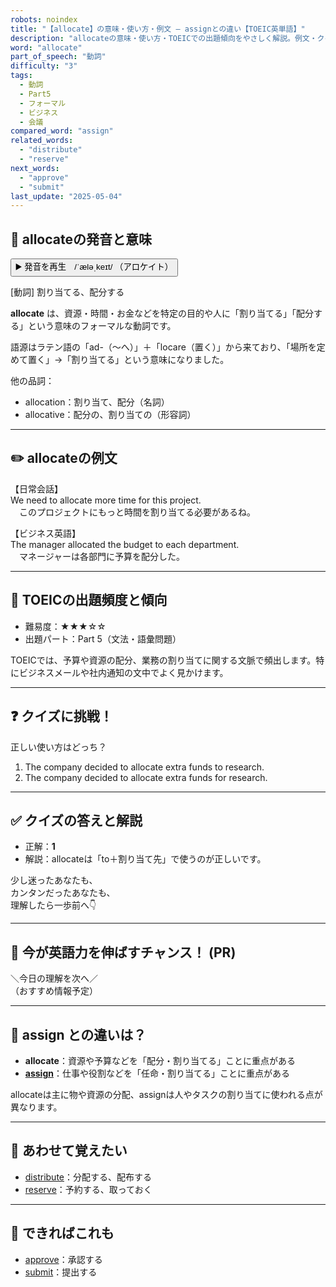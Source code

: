 ```yaml
---
robots: noindex
title: "【allocate】の意味・使い方・例文 ― assignとの違い【TOEIC英単語】"
description: "allocateの意味・使い方・TOEICでの出題傾向をやさしく解説。例文・クイズ付きでassignとの違いもわかりやすく学べます。"
word: "allocate"
part_of_speech: "動詞"
difficulty: "3"
tags:
  - 動詞
  - Part5
  - フォーマル
  - ビジネス
  - 会議
compared_word: "assign"
related_words:
  - "distribute"
  - "reserve"
next_words:
  - "approve"
  - "submit"
last_update: "2025-05-04"
---
```


## 🔰 allocateの発音と意味

<button class="play-audio" onclick="playTTS('allocate')">
  <span class="play-audio-main">
    ▶️ 発音を再生　/ˈæləˌkeɪt/
  </span>
  <span class="play-audio-sub">
    （アロケイト）
  </span>
</button>

[動詞] 割り当てる、配分する

**allocate** は、資源・時間・お金などを特定の目的や人に「割り当てる」「配分する」という意味のフォーマルな動詞です。

語源はラテン語の「ad-（～へ）」＋「locare（置く）」から来ており、「場所を定めて置く」→「割り当てる」という意味になりました。

他の品詞：  
- allocation：割り当て、配分（名詞）
- allocative：配分の、割り当ての（形容詞）

---

## ✏️ allocateの例文

【日常会話】  
We need to allocate more time for this project.  
　このプロジェクトにもっと時間を割り当てる必要があるね。

【ビジネス英語】  
The manager allocated the budget to each department.  
　マネージャーは各部門に予算を配分した。

---

## 🎯 TOEICの出題頻度と傾向

- 難易度：★★★☆☆
- 出題パート：Part 5（文法・語彙問題）

TOEICでは、予算や資源の配分、業務の割り当てに関する文脈で頻出します。特にビジネスメールや社内通知の文中でよく見かけます。

---

## ❓ クイズに挑戦！

正しい使い方はどっち？

1. The company decided to allocate extra funds to research.  
2. The company decided to allocate extra funds for research.

---

## ✅ クイズの答えと解説

- 正解：**1**
- 解説：allocateは「to＋割り当て先」で使うのが正しいです。

少し迷ったあなたも、  
カンタンだったあなたも、  
理解したら一歩前へ👇️

---

## 🚀 今が英語力を伸ばすチャンス！ (PR)

<div class="info-center">
＼今日の理解を次へ／<br>  
（おすすめ情報予定）
</div>

---

## 🤔  assign との違いは？

- **allocate**：資源や予算などを「配分・割り当てる」ことに重点がある
- **[assign](/word/assign)**：仕事や役割などを「任命・割り当てる」ことに重点がある

allocateは主に物や資源の分配、assignは人やタスクの割り当てに使われる点が異なります。

---

## 🧩 あわせて覚えたい

- [distribute](/word/distribute)：分配する、配布する
- [reserve](/word/reserve)：予約する、取っておく

---

## 📖 できればこれも

- [approve](/word/approve)：承認する
- [submit](/word/submit)：提出する

<!-- cvid: aid40_bid45 -->
